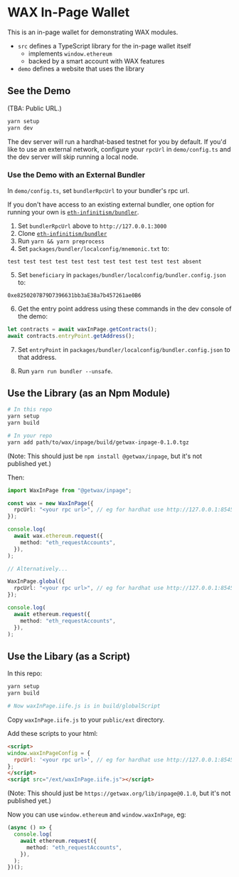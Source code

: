# WAX In-Page Wallet

This is an in-page wallet for demonstrating WAX modules.

- `src` defines a TypeScript library for the in-page wallet itself
  - implements `window.ethereum`
  - backed by a smart account with WAX features
- `demo` defines a website that uses the library

## See the Demo

(TBA: Public URL.)

```sh
yarn setup
yarn dev
```

The dev server will run a hardhat-based testnet for you by default. If you'd
like to use an external network, configure your `rpcUrl` in `demo/config.ts` and
the dev server will skip running a local node.

### Use the Demo with an External Bundler

In `demo/config.ts`, set `bundlerRpcUrl` to your bundler's rpc url.

If you don't have access to an existing external bundler, one option for running
your own is
[`eth-infinitism/bundler`](https://github.com/eth-infinitism/bundler).

1. Set `bundlerRpcUrl` above to `http://127.0.0.1:3000`
2. Clone [`eth-infinitism/bundler`](https://github.com/eth-infinitism/bundler)
3. Run `yarn && yarn preprocess`
4. Set `packages/bundler/localconfig/mnemonic.txt` to:

```
test test test test test test test test test test test absent
```

5. Set `beneficiary` in `packages/bundler/localconfig/bundler.config.json` to:

```
0xe8250207B79D7396631bb3aE38a7b457261ae0B6
```

6. Get the entry point address using these commands in the dev console of the
   demo:

```ts
let contracts = await waxInPage.getContracts();
await contracts.entryPoint.getAddress();
```

7. Set `entryPoint` in `packages/bundler/localconfig/bundler.config.json` to
   that address.

8. Run `yarn run bundler --unsafe`.

## Use the Library (as an Npm Module)

```sh
# In this repo
yarn setup
yarn build

# In your repo
yarn add path/to/wax/inpage/build/getwax-inpage-0.1.0.tgz
```

(Note: This should just be `npm install @getwax/inpage`, but it's not published
yet.)

Then:

```ts
import WaxInPage from "@getwax/inpage";

const wax = new WaxInPage({
  rpcUrl: "<your rpc url>", // eg for hardhat use http://127.0.0.1:8545
});

console.log(
  await wax.ethereum.request({
    method: "eth_requestAccounts",
  }),
);

// Alternatively...

WaxInPage.global({
  rpcUrl: "<your rpc url>", // eg for hardhat use http://127.0.0.1:8545
});

console.log(
  await ethereum.request({
    method: "eth_requestAccounts",
  }),
);
```

## Use the Libary (as a Script)

In this repo:

```sh
yarn setup
yarn build

# Now waxInPage.iife.js is in build/globalScript
```

Copy `waxInPage.iife.js` to your `public/ext` directory.

Add these scripts to your html:

```html
<script>
window.waxInPageConfig = {
  rpcUrl: '<your rpc url>', // eg for hardhat use http://127.0.0.1:8545
};
</script>
<script src="/ext/waxInPage.iife.js"></script>
```

(Note: This should just be `https://getwax.org/lib/inpage@0.1.0`, but it's not
published yet.)

Now you can use `window.ethereum` and `window.waxInPage`, eg:

```ts
(async () => {
  console.log(
    await ethereum.request({
      method: "eth_requestAccounts",
    }),
  );
})();
```
